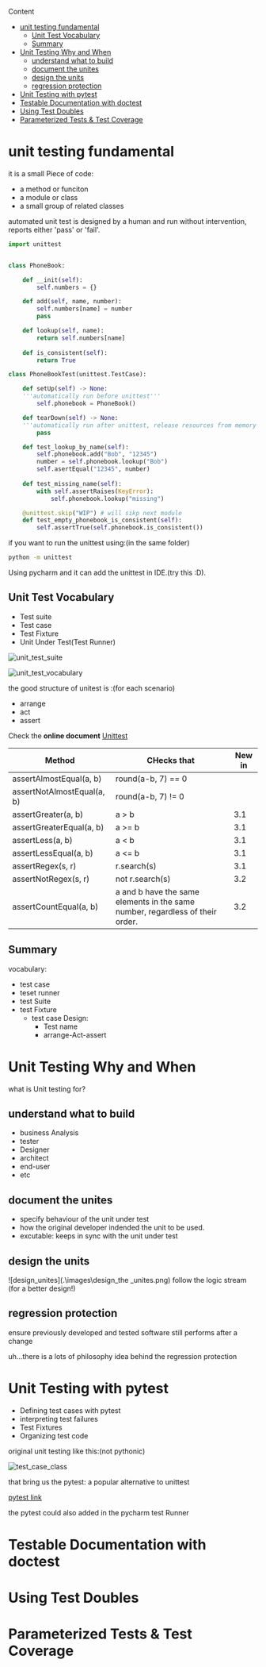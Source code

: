 Content

- [unit testing fundamental](#unit-testing-fundamental)
  - [Unit Test Vocabulary](#unit-test-vocabulary)
  - [Summary](#summary)
- [Unit Testing Why and When](#unit-testing-why-and-when)
  - [understand what to build](#understand-what-to-build)
  - [document the unites](#document-the-unites)
  - [design the units](#design-the-units)
  - [regression protection](#regression-protection)
- [Unit Testing with pytest](#unit-testing-with-pytest)
- [Testable Documentation with doctest](#testable-documentation-with-doctest)
- [Using Test Doubles](#using-test-doubles)
- [Parameterized Tests & Test Coverage](#parameterized-tests--test-coverage)


# unit testing fundamental

it is a small Piece of code:
* a method or funciton
* a module or class
* a small group of related classes

automated unit test is designed by a human and run without intervention, reports either 'pass' or 'fail'.

```python
import unittest


class PhoneBook:

    def __init(self):
        self.numbers = {}

    def add(self, name, number):
        self.numbers[name] = number
        pass

    def lookup(self, name):
        return self.numbers[name]
    
    def is_consistent(self):
        return True 

class PhoneBookTest(unittest.TestCase):

    def setUp(self) -> None:
    '''automatically run before unittest'''
        self.phonebook = PhoneBook()

    def tearDown(self) -> None:
    '''automatically run after unittest, release resources from memory like files'''
        pass

    def test_lookup_by_name(self):
        self.phonebook.add("Bob", "12345")
        number = self.phonebook.lookup("Bob")
        self.asertEqual("12345", number)
    
    def test_missing_name(self):
        with self.assertRaises(KeyError):
            self.phonebook.lookup("missing")

    @unittest.skip("WIP") # will sikp next module
    def test_empty_phonebook_is_consistent(self):
        self.assertTrue(self.phonebook.is_consistent())
```

if you want to run the unittest using:(in the same folder)

```bash
python -m unittest
```

Using pycharm and it can add the unittest in IDE.(try this :D).

## Unit Test Vocabulary
* Test suite
* Test case
* Test Fixture
* Unit Under Test(Test Runner)

![unit_test_suite](./images/Unit_test_suite.png)

![unit_test_vocabulary](./images/unittest_vab.png)

the good structure of unitest is :(for each scenario)
* arrange
* act
* assert

Check the **online document** [Unittest](https://docs.python.org/3/library/unittest.html)

|Method | CHecks that| New in|
|---|---|---|
|assertAlmostEqual(a, b)|round(a-b, 7) == 0| |
|assertNotAlmostEqual(a, b)|round(a-b, 7) != 0||
|assertGreater(a, b)|a > b|3.1|
|assertGreaterEqual(a, b)|a >= b|3.1|
|assertLess(a, b)|a < b|3.1|
|assertLessEqual(a, b)|a <= b|3.1|
|assertRegex(s, r)|r.search(s)|3.1|
|assertNotRegex(s, r)|not r.search(s)|3.2|
|assertCountEqual(a, b)|a and b have the same elements in the same number, regardless of their order.|3.2|

## Summary

vocabulary:
* test case
* teset runner
* test Suite
* test Fixture
  * test case Design:
    * Test name
    * arrange-Act-assert
  
# Unit Testing Why and When

what is Unit testing for?

## understand what to build

* business Analysis
* tester
* Designer
* architect
* end-user
* etc

## document the unites

* specify behaviour of the unit under test
* how the original developer indended the unit to be used.
* excutable: keeps in sync with the unit under test

## design the units

![design_unites](.\images\design_the _unites.png)
follow the logic stream (for a better design!)

## regression protection

ensure previously developed and tested software still performs after a change

uh...there is a lots of philosophy idea behind the regression protection

# Unit Testing with pytest

* Defining test cases with pytest
* interpreting test failures
* Test Fixtures
* Organizing test code



original unit testing like this:(not pythonic)

![test_case_class](.\images\tast_case_class.png)



that bring us the pytest: a popular alternative to unittest

[pytest link](https://docs.pytest.org/en/latest/)

the pytest could also added in the pycharm test Runner

# Testable Documentation with doctest

# Using Test Doubles

# Parameterized Tests & Test Coverage